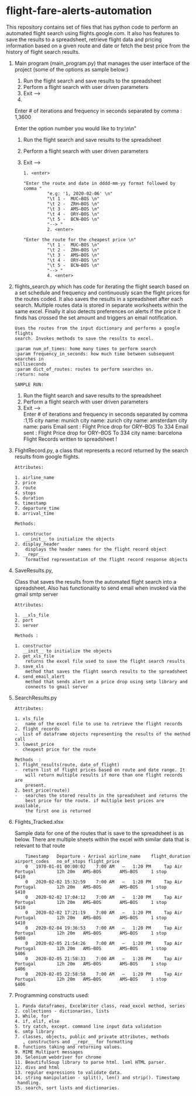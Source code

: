# flight-fare-alerts-automation

This repository contains set of files that has python code to perform an
 automated flight search using flights.google.com. It also has features to
    save the results to a spreadsheet, retrieve flight data and
   pricing information based on a given route and date or fetch the best
    price from the history of flight search results.
 
1.  Main program (main_program.py) that manages the user interface of the
 project (some of the options as sample below:)
 
    1. Run the flight search and save results to the spreadsheet
    2. Perform a flight search with user driven parameters
    3. Exit 
    -->  
    1. <enter>

     Enter # of iterations and frequency in seconds separated by comma : 1,3600

     Enter the option number you would like to try:\n\n"

    1. Run the flight search and save results to the spreadsheet
    2. Perform a flight search with user driven parameters
    3. Exit 
    -->  
           
           1. <enter>        
            
           "Enter the route and date in dddd-mm-yy format followed by comma "
                    "e.g: '1, 2020-02-06' \n"
                    "\t 1 -  MUC–BOS \n"
                    "\t 2 -  ZRH–BOS \n"
                    "\t 3 -  AMS–BOS \n"
                    "\t 4 -  ORY–BOS \n"
                    "\t 5 -  BCN–BOS \n"
                    "--> "    
                    2. <enter>
           
           "Enter the route for the cheapest price \n"
                    "\t 1 -  MUC–BOS \n"
                    "\t 2 -  ZRH–BOS \n"
                    "\t 3 -  AMS–BOS \n"
                    "\t 4 -  ORY–BOS \n"
                    "\t 5 -  BCN–BOS \n"
                    "--> "
                    4. <enter>
2.  flights_search.py which has code for iterating the
 flight search based on a set schedule and frequency and continuously scan
  the flight prices for the routes coded. 
  It also saves the results in a spreadsheet after each search. Multiple
   routes data is stored in separate worksheets within the same excel.
   Finally it also detects preferences on alerts if the price it finds has
    crossed the set amount and triggers an email notification.
    
        Uses the routes from the input dictionary and performs a google flights
        search. Invokes methods to save the results to excel.
        
        :param num_of_times: home many times to perform search
        :param frequency_in_seconds: how much time between subsequent searches in
        milliseconds
        :param dict_of_routes: routes to perform searches on.
        :return: none
        
        SAMPLE RUN:
        
       1. Run the flight search and save results to the spreadsheet
       2. Perform a flight search with user driven parameters
       3. Exit 
       -->  
        Enter # of iterations and frequency in seconds separated by comma :1,15
        city name:  munich
        city name:  zurich
        city name:  amsterdam
        city name:  paris
        Email sent : Flight Price drop for ORY–BOS To 334
        Email sent : Flight Price drop for ORY–BOS To 334
        city name:  barcelona
        Flight Records written to spreadsheet !

3.  FlightRecord.py, a class that represents a record returned by the search
 results from google flights.
 
        Attributes:
        
        1. airline_name
        2. price
        3. route
        4. stops
        5. duration
        6. timestamp
        7. departure_time
        8. arrival_time

        Methods:
        
        1. constructor
            __init__ to initialize the objects
        2. display_header
            displays the header names for the flight record object
        3. __repr__
            formatted representation of the flight record response objects
            
4.  SaveResults.py,

    Class that saves the results from the automated flight search into a
    spreadsheet. Also has functionality to send email when invoked via the
    gmail smtp server

        Attributes:
        
        1. __xls_file
        2. port
        3. server

        Methods :
        
        1. constructor
           __init__ to initialize the objects
        2. get_xls_file
            returns the excel file used to save the flight search results
        3. save_xls
            method that saves the flight search results to the spreadsheet
        4. send_email_alert
            method that sends alert on a price drop using smtp library and
            connects to gmail server

5.  SearchResults.py

        Attributes:
        
        1. xls_file
        -   name of the excel file to use to retrieve the flight records
        2. flight_records
        -  list of dataframe objects representing the results of the method call
        3. lowest_price
        -  cheapest price for the route

        Methods  :
        1. flight_results(route, date_of_flight)
        -  return list of flight prices based on route and date range. It
            will return multiple results if more than one flight records are
            present.
        2. best_price(route))
        -   searches the stored results in the spreadsheet and returns the
            best price for the route. if multiple best prices are available,
            the first one is returned
            
6.  Flights_Tracked.xlsx

       Sample data for one of the routes that is save to the spreadsheet is
        as below. There are multiple sheets within the excel with similar
         data that is relevant to that route

        	Timestamp	Departure - Arrival	airline_name	flight_duration	airport_codes	no_of_stops	flight_price
            0	1970-01-01 00:00:02	   7:00 AM   –   1:20 PM   	 Tap Air Portugal    	 12h 20m   AMS–BOS   	 AMS–BOS 	 1 stop 	       $410    
            0	2020-02-02 15:32:59	   7:00 AM   –   1:20 PM   	 Tap Air Portugal    	 12h 20m   AMS–BOS   	 AMS–BOS 	 1 stop 	       $410    
            0	2020-02-02 17:04:12	   7:00 AM   –   1:20 PM   	 Tap Air Portugal    	 12h 20m   AMS–BOS   	 AMS–BOS 	 1 stop 	       $410    
            0	2020-02-02 17:21:19	   7:00 AM   –   1:20 PM   	 Tap Air Portugal    	 12h 20m   AMS–BOS   	 AMS–BOS 	 1 stop 	       $410    
            0	2020-02-04 19:36:53	   7:00 AM   –   1:20 PM   	 Tap Air Portugal    	 12h 20m   AMS–BOS   	 AMS–BOS 	 1 stop 	       $408    
            0	2020-02-05 21:54:26	   7:00 AM   –   1:20 PM   	 Tap Air Portugal    	 12h 20m   AMS–BOS   	 AMS–BOS 	 1 stop 	       $406    
            0	2020-02-05 21:58:33	   7:00 AM   –   1:20 PM   	 Tap Air Portugal    	 12h 20m   AMS–BOS   	 AMS–BOS 	 1 stop 	       $406    
            0	2020-02-05 22:58:58	   7:00 AM   –   1:20 PM   	 Tap Air Portugal    	 12h 20m   AMS–BOS   	 AMS–BOS 	 1 stop 	       $406    

7.  Programming constructs used:

        1. Panda dataframes, ExcelWriter class, read_excel method, series
        2. collections - dictionaries, lists
        3. While, for 
        4. if, elif, else
        5. try catch, except. command line input data validation
        6. smtp library
        7. classes, objects, public and private attributes, methods
           , constructors and __repr__ for formatting 
        8. functions taking and returning values.
        9. MIME Multipart messages
        10. Selenium webdriver for chrome
        11. BeautifulSoup library to parse html. lxml HTML parser.
        12. divs and html 
        13. regular expressions to validate data. 
        14. string manipulation - split(), len() and strip(). Timestamp
         handling.
        15. search, sort lists and dictionaries.
        
